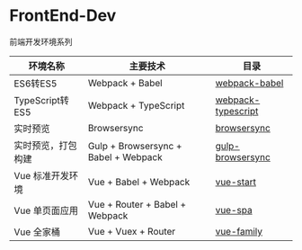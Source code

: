 # FrontEnd-Dev
前端开发环境系列

|环境名称               |主要技术                     |目录                                                                                     |
|-----------------------|-------------------------|--------------------------------------------------------------------------------------------|
|ES6转ES5               |Webpack + Babel          |[webpack-babel](https://github.com/pwcong/FrontEnd-Dev/tree/master/webpack-babel)           |
|TypeScript转ES5        |Webpack + TypeScript     |[webpack-typescript](https://github.com/pwcong/FrontEnd-Dev/tree/master/webpack-typescript) |
|实时预览               |Browsersync              |[browsersync](https://github.com/pwcong/FrontEnd-Dev/tree/master/browsersync)               |
|实时预览，打包构建|Gulp + Browsersync + Babel + Webpack|[gulp-browsersync](https://github.com/pwcong/FrontEnd-Dev/tree/master/gulp-browsersync)|
|Vue 标准开发环境       |Vue + Babel + Webpack    |[vue-start](https://github.com/pwcong/FrontEnd-Dev/tree/master/vue-start)                   |
|Vue 单页面应用         |Vue + Router + Babel + Webpack   |[vue-spa](https://github.com/pwcong/FrontEnd-Dev/tree/master/vue-start)             |
|Vue 全家桶             |Vue + Vuex + Router     |[vue-family](https://github.com/pwcong/FrontEnd-Dev/tree/master/vue-family)                |